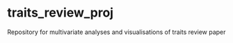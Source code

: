 # traits_review_proj
Repository for multivariate analyses and visualisations of traits review paper
